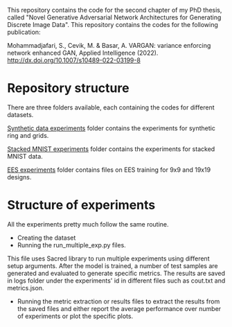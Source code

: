 
This repository contains the code for the second chapter of my PhD thesis, called "Novel Generative Adversarial Network Architectures for Generating Discrete Image Data".
This repository contains the codes for the following publication:

Mohammadjafari, S., Cevik, M. \& Basar, A. VARGAN: variance enforcing network enhanced GAN, Applied Intelligence (2022). http://dx.doi.org/10.1007/s10489-022-03199-8
# Repository structure
There are three folders available, each containing the codes for different datasets. 

[Synthetic data experiments](https://github.com/sanazMj/PhD_Thesis_repo/tree/main/Chapter%202/Synthetic%20data%20experiments) folder contains the experiments for synthetic ring and grids.

[Stacked MNIST experiments](https://github.com/sanazMj/PhD_Thesis_repo/tree/main/Chapter%202/Stacked%20MNIST%20experiments) folder contains the experiments for stacked MNIST data.

[EES experiments](https://github.com/sanazMj/PhD_Thesis_repo/tree/main/Chapter%202/EES%20experiments) folder contains files on EES training for 9x9 and 19x19 designs. 

# Structure of experiments
All the experiments pretty much follow the same routine. 
* Creating the dataset
* Running the run_multiple_exp.py files. 

This file uses Sacred library to run multiple experiments using different setup arguments. After the model is trained, a number of test samples are generated and evaluated to generate specific metrics. The results are saved in logs folder under the experiments' id in different files such as cout.txt and metrics.json.

* Running the metric extraction or results files to extract the results from the saved files and either report the average performance over number of experiments or plot the specific plots.


